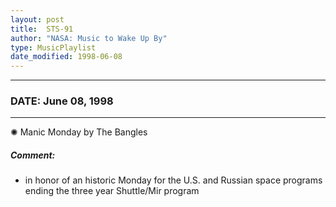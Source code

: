 ```yaml
---
layout: post
title:  STS-91
author: "NASA: Music to Wake Up By"
type: MusicPlaylist
date_modified: 1998-06-08
---
```


----
### DATE: June 08, 1998
----
✺ Manic Monday by The Bangles

##### Comment:
* in honor of an historic Monday for the U.S. and Russian space programs ending the three year Shuttle/Mir program
